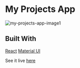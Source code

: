 # My Projects App

![my-projects-app-image1](github.com/Will-Peterson/my-projects-app/blob/main/src/images/my-projects-app-image1.png)

## Built With

[React](reactjs.org)
[Material UI](material-ui.com)

See it live [here](will-peterson.github.io/my-projects-app/)

